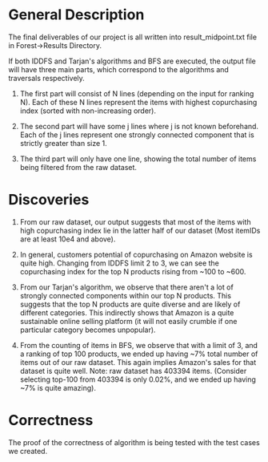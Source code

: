 # General Description 
The final deliverables of our project is all written into result_midpoint.txt file in Forest->Results Directory.

If both IDDFS and Tarjan's algorithms and BFS are executed, the output file will have three main parts, which correspond to the algorithms and traversals respectively.

1. The first part will consist of N lines (depending on the input for ranking N). Each of these N lines represent the items with highest copurchasing index (sorted with non-increasing order). 

2. The second part will have some j lines where j is not known beforehand. Each of the j lines represent one strongly connected component that is strictly greater than size 1.

3. The third part will only have one line, showing the total number of items being filtered from the raw dataset.

# Discoveries
1. From our raw dataset, our output suggests that most of the items with high copurchasing index lie in the latter half of our dataset (Most itemIDs are at least 10e4 and above).

2. In general, customers potential of copurchasing on Amazon website is quite high. Changing from IDDFS limit 2 to 3, we can see the copurchasing index for the top N products rising from ~100 to ~600.

3. From our Tarjan's algorithm, we observe that there aren't a lot of strongly connected components within our top N products. This suggests that the top N products are quite diverse and are likely of different categories. This indirectly shows that Amazon is a quite sustainable online selling platform (it will not easily crumble if one particular category becomes unpopular).

4. From the counting of items in BFS, we observe that with a limit of 3, and a ranking of top 100 products, we ended up having ~7% total number of items out of our raw dataset. This again implies Amazon's sales for that dataset is quite well. Note: raw dataset has 403394 items. (Consider selecting top-100 from 403394 is only 0.02%, and we ended up having ~7% is quite amazing).

# Correctness
The proof of the correctness of algorithm is being tested with the test cases we created.